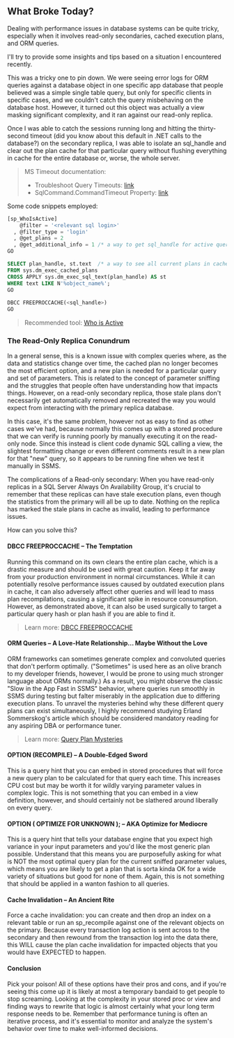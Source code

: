 ## What Broke Today?

Dealing with performance issues in database systems can be quite tricky, especially when it involves read-only secondaries, cached execution plans, and ORM queries.

I'll try to provide some insights and tips based on a situation I encountered recently.

This was a tricky one to pin down. We were seeing error logs for ORM queries against a database object in one specific app database that people believed was a simple single table query, but only for specific clients in specific cases, and we couldn't catch the query misbehaving on the database host. However, it turned out this object was actually a view masking significant complexity, and it ran against our read-only replica.

Once I was able to catch the sessions running long and hitting the thirty-second timeout (did you know about this default in .NET calls to the database?) on the secondary replica, I was able to isolate an sql_handle and clear out the plan cache for that particular query without flushing everything in cache for the entire database or, worse, the whole server.

> MS Timeout documentation:
> - Troubleshoot Query Timeouts: [link](https://learn.microsoft.com/en-us/troubleshoot/sql/database-engine/performance/troubleshoot-query-timeouts)
> - SqlCommand.CommandTimeout Property: [link](https://learn.microsoft.com/en-us/dotnet/api/system.data.sqlclient.sqlcommand.commandtimeout?view=dotnet-plat-ext-7.0)

Some code snippets employed:

```sql
[sp_WhoIsActive]
    @filter = '<relevant sql login>'
  , @filter_type = 'login' 
  , @get_plans = 2 
  , @get_additional_info = 1 /* a way to get sql_handle for active queries */
GO

SELECT plan_handle, st.text  /* a way to see all current plans in cache and retrieve plan handles */
FROM sys.dm_exec_cached_plans
CROSS APPLY sys.dm_exec_sql_text(plan_handle) AS st
WHERE text LIKE N'%object_name%';
GO
  
DBCC FREEPROCCACHE(<sql_handle>)
GO
```

> Recommended tool: [Who is Active](http://whoisactive.com/)

### The Read-Only Replica Conundrum

In a general sense, this is a known issue with complex queries where, as the data and statistics change over time, the cached plan no longer becomes the most efficient option, and a new plan is needed for a particular query and set of parameters. This is related to the concept of parameter sniffing and the struggles that people often have understanding how that impacts things. However, on a read-only secondary replica, those stale plans don't necessarily get automatically removed and recreated the way you would expect from interacting with the primary replica database.

In this case, it's the same problem, however not as easy to find as other cases we've had, because normally this comes up with a stored procedure that we can verify is running poorly by manually executing it on the read-only node. Since this instead is client code dynamic SQL calling a view, the slightest formatting change or even different comments result in a new plan for that "new" query, so it appears to be running fine when we test it manually in SSMS.

The complications of a Read-only secondary: When you have read-only replicas in a SQL Server Always On Availability Group, it's crucial to remember that these replicas can have stale execution plans, even though the statistics from the primary will all be up to date. Nothing on the replica has marked the stale plans in cache as invalid, leading to performance issues.

How can you solve this?

#### DBCC FREEPROCCACHE – The Temptation

Running this command on its own clears the entire plan cache, which is a drastic measure and should be used with great caution. Keep it far away from your production environment in normal circumstances. While it can potentially resolve performance issues caused by outdated execution plans in cache, it can also adversely affect other queries and will lead to mass plan recompilations, causing a significant spike in resource consumption. However, as demonstrated above, it can also be used surgically to target a particular query hash or plan hash if you are able to find it.

> Learn more: [DBCC FREEPROCCACHE](https://learn.microsoft.com/en-us/sql/t-sql/database-console-commands/dbcc-freeproccache-transact-sql?view=sql-server-ver16)

#### ORM Queries – A Love-Hate Relationship... Maybe Without the Love

ORM frameworks can sometimes generate complex and convoluted queries that don't perform optimally. ("Sometimes" is used here as an olive branch to my developer friends, however, I would be prone to using much stronger language about ORMs normally.) As a result, you might observe the classic "Slow in the App Fast in SSMS" behavior, where queries run smoothly in SSMS during testing but falter miserably in the application due to differing execution plans. To unravel the mysteries behind why these different query plans can exist simultaneously, I highly recommend studying Erland Sommerskog's article which should be considered mandatory reading for any aspiring DBA or performance tuner.

> Learn more: [Query Plan Mysteries](https://sommarskog.se/query-plan-mysteries.html)

#### OPTION (RECOMPILE) – A Double-Edged Sword

This is a query hint that you can embed in stored procedures that will force a new query plan to be calculated for that query each time. This increases CPU cost but may be worth it for wildly varying parameter values in complex logic. This is not something that you can embed in a view definition, however, and should certainly not be slathered around liberally on every query.

####  OPTION ( OPTIMIZE FOR UNKNOWN ); – AKA Optimize for Mediocre

This is a query hint that tells your database engine that you expect high variance in your input parameters and you'd like the most generic plan possible. Understand that this means you are purposefully asking for what is NOT the most optimal query plan for the current sniffed parameter values, which means you are likely to get a plan that is sorta kinda OK for a wide variety of situations but good for none of them. Again, this is not something that should be applied in a wanton fashion to all queries.

#### Cache Invalidation – An Ancient Rite

Force a cache invalidation: you can create and then drop an index on a relevant table or run an sp_recompile against one of the relevant objects on the primary. Because every transaction log action is sent across to the secondary and then rewound from the transaction log into the data there, this WILL cause the plan cache invalidation for impacted objects that you would have EXPECTED to happen.

#### Conclusion

Pick your poison! All of these options have their pros and cons, and if you're seeing this come up it is likely at most a temporary bandaid to get people to stop screaming. Looking at the complexity in your stored proc or view and finding ways to rewrite that logic is almost certainly what your long term response needs to be. Remember that performance tuning is often an iterative process, and it's essential to monitor and analyze the system's behavior over time to make well-informed decisions.